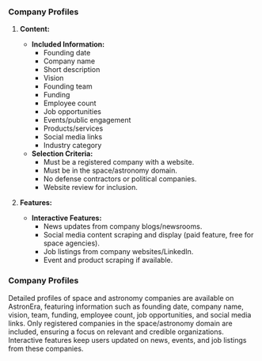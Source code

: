 ### Company Profiles

1. **Content:**

   - **Included Information:**
     - Founding date
     - Company name
     - Short description
     - Vision
     - Founding team
     - Funding
     - Employee count
     - Job opportunities
     - Events/public engagement
     - Products/services
     - Social media links
     - Industry category
   - **Selection Criteria:**
     - Must be a registered company with a website.
     - Must be in the space/astronomy domain.
     - No defense contractors or political companies.
     - Website review for inclusion.

2. **Features:**
   - **Interactive Features:**
     - News updates from company blogs/newsrooms.
     - Social media content scraping and display (paid feature, free for space agencies).
     - Job listings from company websites/LinkedIn.
     - Event and product scraping if available.

### Company Profiles

Detailed profiles of space and astronomy companies are available on AstronEra, featuring information
such as founding date, company name, vision, team, funding, employee count, job opportunities, and
social media links. Only registered companies in the space/astronomy domain are included, ensuring a
focus on relevant and credible organizations. Interactive features keep users updated on news,
events, and job listings from these companies.
